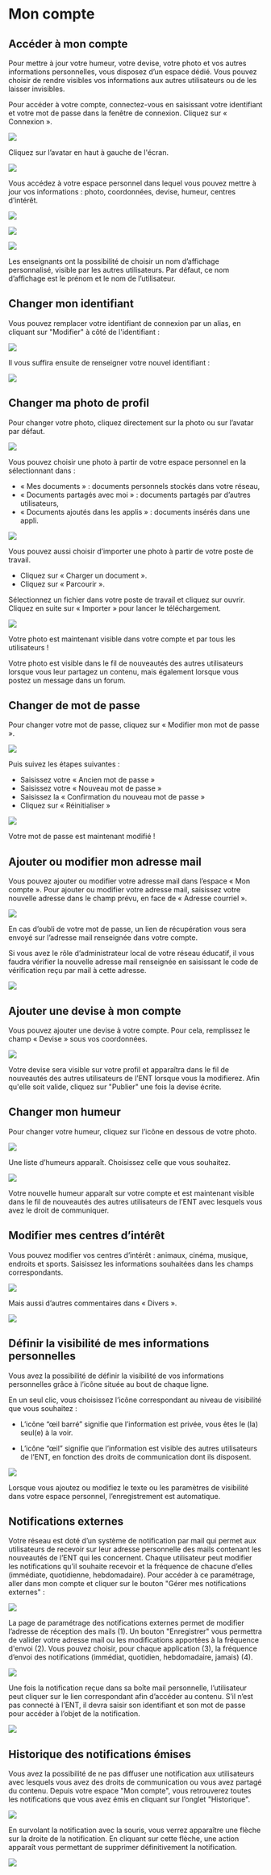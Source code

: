 # Mon compte

## Accéder à mon compte

Pour mettre à jour votre humeur, votre devise, votre photo et vos autres informations personnelles, vous disposez d’un espace dédié. Vous pouvez choisir de rendre visibles vos informations aux autres utilisateurs ou de les laisser invisibles.

Pour accéder à votre compte, connectez-vous en saisissant votre identifiant et votre mot de passe dans la fenêtre de connexion. Cliquez sur « Connexion ».

![](.gitbook/assets/userbook_01_profil1.png)

Cliquez sur l’avatar en haut à gauche de l'écran.

![](.gitbook/assets/userbook_01_profil2.png)

Vous accédez à votre espace personnel dans lequel vous pouvez mettre à jour vos informations : photo, coordonnées, devise, humeur, centres d’intérêt.

![](.gitbook/assets/userbook_01_profil3.png)

![](.gitbook/assets/userbook_01_profil4.png)

![](.gitbook/assets/userbook_01_profil5.png)

Les enseignants ont la possibilité de choisir un nom d’affichage personnalisé, visible par les autres utilisateurs. Par défaut, ce nom d’affichage est le prénom et le nom de l’utilisateur.

## Changer mon identifiant

Vous pouvez remplacer votre identifiant de connexion par un alias, en cliquant sur "Modifier" à côté de l'identifiant :

![](.gitbook/assets/userbook_02_identifiant1.png)

Il vous suffira ensuite de renseigner votre nouvel identifiant :

![](.gitbook/assets/userbook_02_identifiant2.png)

## Changer ma photo de profil

Pour changer votre photo, cliquez directement sur la photo ou sur l’avatar par défaut.

![](.gitbook/assets/userbook_03_photo1.png)

Vous pouvez choisir une photo à partir de votre espace personnel en la sélectionnant dans :

* « Mes documents » : documents personnels stockés dans votre réseau,
* « Documents partagés avec moi » : documents partagés par d’autres utilisateurs,
* « Documents ajoutés dans les applis » : documents insérés dans une appli.

![](.gitbook/assets/userbook_03_photo2.png)

Vous pouvez aussi choisir d’importer une photo à partir de votre poste de travail.

* Cliquez sur « Charger un document ».
* Cliquez sur « Parcourir ».

Sélectionnez un fichier dans votre poste de travail et cliquez sur ouvrir. Cliquez en suite sur « Importer » pour lancer le téléchargement.

![](.gitbook/assets/userbook_03_photo3.png)

Votre photo est maintenant visible dans votre compte et par tous les utilisateurs !

Votre photo est visible dans le fil de nouveautés des autres utilisateurs lorsque vous leur partagez un contenu, mais également lorsque vous postez un message dans un forum.

## Changer de mot de passe

Pour changer votre mot de passe, cliquez sur « Modifier mon mot de passe ».

![](.gitbook/assets/userbook_04_mdp1.png)

Puis suivez les étapes suivantes :

* Saisissez votre « Ancien mot de passe »
* Saisissez votre « Nouveau mot de passe »
* Saisissez la « Confirmation du nouveau mot de passe »
* Cliquez sur « Réinitialiser »

![](.gitbook/assets/userbook_04_mdp2.png)

Votre mot de passe est maintenant modifié !

## Ajouter ou modifier mon adresse mail

Vous pouvez ajouter ou modifier votre adresse mail dans l’espace « Mon compte ». Pour ajouter ou modifier votre adresse mail, saisissez votre nouvelle adresse dans le champ prévu, en face de « Adresse courriel ».

![](.gitbook/assets/userbook_05_mail1.png)

En cas d’oubli de votre mot de passe, un lien de récupération vous sera envoyé sur l’adresse mail renseignée dans votre compte.

Si vous avez le rôle d’administrateur local de votre réseau éducatif, il vous faudra vérifier la nouvelle adresse mail renseignée en saisissant le code de vérification reçu par mail à cette adresse.

![](.gitbook/assets/userbook_05_mail2.png)

## Ajouter une devise à mon compte

Vous pouvez ajouter une devise à votre compte. Pour cela, remplissez le champ « Devise » sous vos coordonnées.

![](.gitbook/assets/userbook_06_devise.png)

Votre devise sera visible sur votre profil et apparaîtra dans le fil de nouveautés des autres utilisateurs de l’ENT lorsque vous la modifierez. Afin qu'elle soit valide, cliquez sur "Publier" une fois la devise écrite.

## Changer mon humeur

Pour changer votre humeur, cliquez sur l’icône en dessous de votre photo.

![](.gitbook/assets/userbook_07_humeur1.png)

Une liste d’humeurs apparaît. Choisissez celle que vous souhaitez.

![](.gitbook/assets/userbook_07_humeur2.png)

Votre nouvelle humeur apparaît sur votre compte et est maintenant visible dans le fil de nouveautés des autres utilisateurs de l’ENT avec lesquels vous avez le droit de communiquer.

## Modifier mes centres d’intérêt

Vous pouvez modifier vos centres d’intérêt : animaux, cinéma, musique, endroits et sports. Saisissez les informations souhaitées dans les champs correspondants.

![](.gitbook/assets/userbook_08_interet1.png)

Mais aussi d’autres commentaires dans « Divers ».

![](.gitbook/assets/userbook_08_interet2.png)

## Définir la visibilité de mes informations personnelles

Vous avez la possibilité de définir la visibilité de vos informations personnelles grâce à l’icône située au bout de chaque ligne.

En un seul clic, vous choisissez l’icône correspondant au niveau de visibilité que vous souhaitez :

* L’icône “œil barré” signifie que l’information est privée, vous êtes le (la) seul(e) à la voir.

* L’icône “œil” signifie que l’information est visible des autres utilisateurs de l’ENT, en fonction des droits de communication dont ils disposent.

![](.gitbook/assets/userbook_09_visibilite.png)

Lorsque vous ajoutez ou modifiez le texte ou les paramètres de visibilité dans votre espace personnel, l’enregistrement est automatique.


## Notifications externes

Votre réseau est doté d’un système de notification par mail qui permet aux utilisateurs de recevoir sur leur adresse personnelle des mails contenant les nouveautés de l’ENT qui les concernent.
Chaque utilisateur peut modifier les notifications qu’il souhaite recevoir et la fréquence de chacune d’elles (immédiate, quotidienne, hebdomadaire).
Pour accéder à ce paramétrage, aller dans mon compte et cliquer sur le bouton "Gérer mes notifications externes" :

![](.gitbook/assets/userbook_10_notifE1.png)

La page de paramétrage des notifications externes permet de modifier l’adresse de réception des mails (1). Un bouton "Enregistrer" vous permettra de valider votre adresse mail ou les modifications apportées à la fréquence d'envoi (2). Vous pouvez choisir, pour chaque application (3), la fréquence d’envoi des notifications (immédiat, quotidien, hebdomadaire, jamais) (4).

![](.gitbook/assets/userbook_10_notifE2.png)

Une fois la notification reçue dans sa boîte mail personnelle, l’utilisateur peut cliquer sur le lien correspondant afin d’accéder au contenu. S’il n’est pas connecté à l’ENT, il devra saisir son identifiant et son mot de passe pour accéder à l’objet de la notification.

![](.gitbook/assets/userbook_10_notifE3.png)

## Historique des notifications émises

Vous avez la possibilité de ne pas diffuser une notification aux utilisateurs avec lesquels vous avez des droits de communication ou vous avez partagé du contenu.
Depuis votre espace "Mon compte", vous retrouverez toutes les notifications que vous avez émis en cliquant sur l’onglet "Historique".

![](.gitbook/assets/userbook_11_notifFil.png)

En survolant la notification avec la souris, vous verrez apparaître une flèche sur la droite de la notification. En cliquant sur cette flèche, une action apparaît vous permettant de supprimer définitivement la notification.

![](.gitbook/assets/userbook_11_notifHistoriq.png)